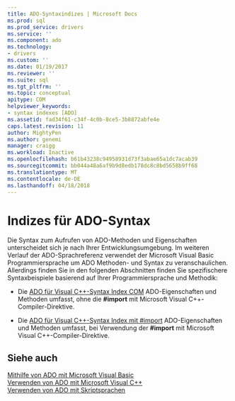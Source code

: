 ```yaml
---
title: ADO-Syntaxindizes | Microsoft Docs
ms.prod: sql
ms.prod_service: drivers
ms.service: ''
ms.component: ado
ms.technology:
- drivers
ms.custom: ''
ms.date: 01/19/2017
ms.reviewer: ''
ms.suite: sql
ms.tgt_pltfrm: ''
ms.topic: conceptual
apitype: COM
helpviewer_keywords:
- syntax indexes [ADO]
ms.assetid: fad34f61-c34f-4c0b-8ce5-3b8872abfe4e
caps.latest.revision: 11
author: MightyPen
ms.author: genemi
manager: craigg
ms.workload: Inactive
ms.openlocfilehash: b61b43238c94958931d73f3abae65a1dc7acab39
ms.sourcegitcommit: bb044a48a6af9b9d8edb178dc8c8bd5658b9ff68
ms.translationtype: MT
ms.contentlocale: de-DE
ms.lasthandoff: 04/18/2018
---
```

# <a name="ado-syntax-indexes"></a>Indizes für ADO-Syntax
Die Syntax zum Aufrufen von ADO-Methoden und Eigenschaften unterscheidet sich je nach Ihrer Entwicklungsumgebung. Im weiteren Verlauf der ADO-Sprachreferenz verwendet der Microsoft Visual Basic Programmiersprache um ADO Methoden- und Syntax zu veranschaulichen. Allerdings finden Sie in den folgenden Abschnitten finden Sie spezifischere Syntaxbeispiele basierend auf Ihrer Programmiersprache und Methodik:  
  
-   Die [ADO für Visual C++-Syntax Index COM](../../../ado/reference/ado-api/ado-for-visual-c-syntax-index-for-com.md) ADO-Eigenschaften und Methoden umfasst, ohne die **#import** mit Microsoft Visual C++-Compiler-Direktive.  
  
-   Die [ADO für Visual C++-Syntax Index mit #import](../../../ado/reference/ado-api/ado-for-visual-c-syntax-index-with-sharpimport.md) ADO-Eigenschaften und Methoden umfasst, bei Verwendung der **#import** mit Microsoft Visual C++-Compiler-Direktive.  
  
## <a name="see-also"></a>Siehe auch  
 [Mithilfe von ADO mit Microsoft Visual Basic](../../../ado/guide/appendixes/using-ado-with-microsoft-visual-basic.md)   
 [Verwenden von ADO mit Microsoft Visual C++](../../../ado/guide/appendixes/using-ado-with-microsoft-visual-c.md)   
 [Verwenden von ADO mit Skriptsprachen](../../../ado/guide/appendixes/using-ado-with-scripting-languages.md)
